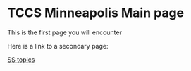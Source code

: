 # TCCS Minneapolis Main page

This is the first page you will encounter

Here is a link to a secondary page: 

[SS topics](ss.md)
